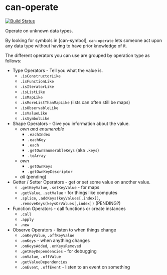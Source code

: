 # can-operate

[![Build Status](https://travis-ci.org/canjs/can-operate.png?branch=master)](https://travis-ci.org/canjs/can-operate)

Operate on unknown data types.

By looking for symbols in [can-symbol], `can-operate` lets someone act upon
any data type without having to have prior knowledge of it.

The different operators you can use are grouped by operation type as follows:

- Type Operators - Tell you what the value is.
  - `.isConstructorLike `
  - `.isFunctionLike`
  - `.isIteratorLike`
  - `.isListLike`
  - `.isMapLike`
  - `.isMoreListThanMapLike` (lists can often still be maps)
  - `.isObservableLike`
  - `.isValueLike`
  - `.isSymbolLike`
- Shape Operators - Give you information about the value.
  - _own and enumerable_
    - `.eachIndex`
	- `.eachKey`
	- `.each`
    - `.getOwnEnumerableKeys` (aka `.keys`)
	- `.toArray`
  - _own_
	- `.getOwnKeys`
	- `.getOwnKeyDescriptor`
  - _all_ (pending)
- Getter / Setter Operators - get or set some value on another value.
  - `.getKeyValue`, `.setKeyValue` - for maps
  - `.getValue`, `.setValue` - for things like computes
  - `.splice`, `.addKeys(keyValues[,index])`, `.removeKeys(keysOrValues[,index])` (PENDING?)
- Function Operators - call functions or create instances
  - `.call`
  - `.apply`
  - `.new`
- Observe Operators - listen to when things change
  - `.onKeyValue`, `.offKeyValue`
  - `.onKeys` - when anything changes
  - `.onKeysAdded`, `.onKeysRemoved`
  - `.getKeyDependencies` - for debugging
  - `.onValue`, `.offValue`
  - `.getValueDependencies`
  - `.onEvent`, `.offEvent` - listen to an event on something

